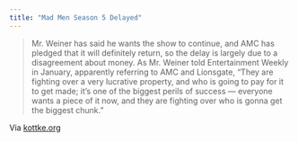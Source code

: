 ```yaml
---
title: "Mad Men Season 5 Delayed"
---
```

<p><meta charset="utf-8"></p>
<blockquote><p>Mr. Weiner has said he wants the show to continue, and AMC has pledged that it will definitely return, so the delay is largely due to a disagreement about money. As Mr. Weiner told Entertainment Weekly in January, apparently referring to AMC and Lionsgate, “They are fighting over a very lucrative property, and who is going to pay for it to get made; it’s one of the biggest perils of success — everyone wants a piece of it now, and they are fighting over who is gonna get the biggest chunk.”</p></blockquote>
<p>Via <a href="https://kottke.org/11/03/mad-men-season-five-delayed">kottke.org</a></p>

